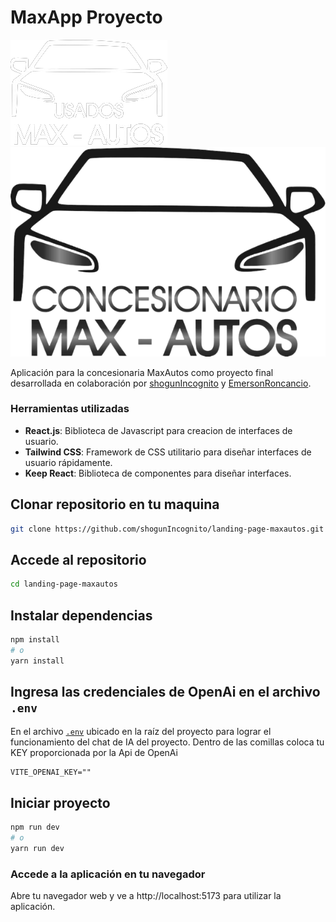# MaxApp Proyecto

![MaxLogo-dark](src/assets/maxautoslogoblanco.png#gh-dark-mode-only)![MaxLogo-light](src/assets/maxautosicon.png#gh-dark-mode-only#gh-light-mode-only)

Aplicación para la concesionaria MaxAutos como proyecto final desarrollada en colaboración por [shogunIncognito](https://github.com/shogunIncognito) y [EmersonRoncancio](https://github.com/EmersonRoncancio).

### Herramientas utilizadas
- **React.js**: Biblioteca de Javascript para creacion de interfaces de usuario.
- **Tailwind CSS**: Framework de CSS utilitario para diseñar interfaces de usuario rápidamente.
- **Keep React**: Biblioteca de componentes para diseñar interfaces.


## Clonar repositorio en tu maquina
```bash
git clone https://github.com/shogunIncognito/landing-page-maxautos.git
```

## Accede al repositorio
```bash
cd landing-page-maxautos
```


## Instalar dependencias
```bash
npm install
# o
yarn install
```

## Ingresa las credenciales de OpenAi en el archivo `.env`
En el archivo [`.env`](.env) ubicado en la raíz del proyecto para lograr el funcionamiento del chat de IA del proyecto. Dentro de las comillas coloca tu KEY proporcionada por la Api de OpenAi

```env
VITE_OPENAI_KEY=""
```

## Iniciar proyecto
```bash
npm run dev
# o
yarn run dev
```

### Accede a la aplicación en tu navegador
Abre tu navegador web y ve a http://localhost:5173 para utilizar la aplicación.
